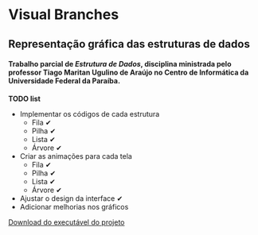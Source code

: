 # **Visual Branches**
## Representação gráfica das estruturas de dados
#### Trabalho parcial de *Estrutura de Dados*, disciplina ministrada pelo professor Tiago Maritan Ugulino de Araújo no **Centro de Informática** da **Universidade Federal da Paraíba**.


**TODO list**

 - Implementar os códigos de cada estrutura
	 - Fila ✔
	 - Pilha ✔
	 - Lista ✔
	 - Árvore ✔
 - Criar as animações para cada tela
	 - Fila ✔
	 - Pilha ✔
	 - Lista ✔
	 - Árvore ✔
 - Ajustar o design da interface ✔
 - Adicionar melhorias nos gráficos

[Download do executável do projeto](https://drive.google.com/file/d/1lO9g7O7xwaRvdcnqFHsxC6AW-CouMdsX/view?usp=sharing)
